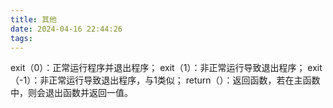```yaml
---
title: 其他
date: 2024-04-16 22:44:26
tags: 
---
```


exit（0）：正常运行程序并退出程序；
exit（1）：非正常运行导致退出程序；
exit（-1）：非正常运行导致退出程序，与1类似；
return（）：返回函数，若在主函数中，则会退出函数并返回一值。
